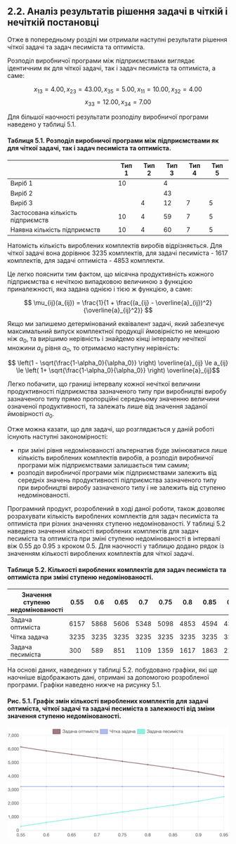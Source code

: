 ## 2.2. Аналіз результатів рішення задачі в чіткій і нечіткій постановці

Отже в попередньому розділі ми отримали наступні результати рішення чіткої задачі та задач песиміста та оптиміста. 

Розподіл виробничої програми між підприємствами виглядає ідентичним як для чіткої задачі, так і задач песиміста та оптиміста, а саме:

$$ x_{13} = 4.00, x_{23} = 43.00, x_{35} = 5.00, x_{11} = 10.00, x_{32} = 4.00$$
$$ x_{33} = 12.00, x_{34} = 7.00 $$

Для більшої наочності результати розподілу виробничої програми наведено у таблиці 5.1. 

#### Таблиця 5.1. Розподіл виробничої програми між підприємствами як для чіткої задачі, так і задач песиміста та оптиміста.

<table>
    <thead>
        <tr>
            <th></th>    
            <th>Тип 1</th>    
            <th>Тип 2</th>    
            <th>Тип 3</th>    
            <th>Тип 4</th>    
            <th>Тип 5</th>    
        </tr>
    </thead>
    <tbody>
        <tr>
            <td>Виріб 1</td>    
            <td>10</td>    
            <td></td>    
            <td>4</td>    
            <td></td>    
            <td></td>    
        </tr>
        <tr>
            <td>Виріб 2</td>    
            <td></td>    
            <td></td>    
            <td>43</td>    
            <td></td>    
            <td></td>    
        </tr>
        <tr>
            <td>Виріб 3</td>    
            <td></td>    
            <td>4</td>    
            <td>12</td>    
            <td>7</td>    
            <td>5</td>    
        </tr>
        <tr class="font-bold">
            <td>Застосована кількість підприємств</td>    
            <td>10</td>    
            <td>4</td>    
            <td>59</td>    
            <td>7</td>    
            <td>5</td>    
        </tr>
        <tr>
            <td>Наявна кількість підприємств</td>    
            <td>10</td>    
            <td>4</td>    
            <td>60</td>    
            <td>7</td>    
            <td>5</td>    
        </tr>
    </tbody>
</table>

Натомість кількість вироблених комплектів виробів відрізняється. Для чіткої задачі вона дорівнює 3235 комплектів, для задачі песиміста - 1617 комплектів, для задачі оптиміста - 4853 комплекти. 

Це легко пояснити тим фактом, що місячна продуктивність кожного підприємства є нечіткою випадковою величиною з функцією приналежності, яка задана однією і тією ж функцією, а саме:

$$ \mu_{ij}(a_{ij}) = \frac{1}{1 + \frac{(a_{ij} - \overline{a}_{ij})^2}{\overline{a}_{ij}^2}} $$

Якщо ми запишемо детермінований еквівалент задачі, який забезпечує максимальний випуск комплектної продукції ймовірністю не меншою ніж $\alpha_0$, та вирішимо нерівність і знайдемо кінці інтервалу нечіткої множини $a_{ij}$ рівня $\alpha_0$, то отримаємо наступну нерівність:

$$ \left(1 - \sqrt{\frac{1-\alpha_0}{\alpha_0}} \right) \overline{a}_{ij} \le a_{ij} \le \left( 1+ \sqrt{\frac{1-\alpha_0}{\alpha_0}} \right) \overline{a}_{ij}$$

Легко побачити, що границі інтервалу кожної нечіткої величини продуктивності підприємства зазначеного типу при виробництві виробу зазначеного типу прямо пропорційні середньому значенню величини означеної продуктивності, та залежать лише від значення заданої ймовірності $\alpha_0$.

Отже можна казати, що для задачі, що розглядається у даній роботі існують наступні закономірності:

- при зміні рівня недомінованості альтернатив буде змінюватися лише кількість вироблених комплектів виробів, а розподіл виробничої програми між підприємствами залишається тим самим;
- розподіл виробничої програми між підприємствами залежить від середніх значень продуктивності підприємства зазначеного типу при виробництві виробу зазначеного типу і не залежить від ступеню недомінованості.

Програмний продукт, розроблений в ході даної роботи, також дозволяє розрахувати кількість вироблених комплектів для задач песиміста та оптиміста при різних значеннях ступеню недомінованості. У таблиці 5.2 наведено значення кількості вироблених комплектів для задач песиміста та оптиміста при зміні ступеню недомінованості в інтервалі віж 0.55 до 0.95 з кроком 0.5. Для наочності у таблицю додано рядок із значенням кількості вироблених комплектів для чіткої задачі.

#### Таблиця 5.2. Кількості вироблених комплектів для задач песиміста та оптиміста при зміні ступеню недомінованості.
<table>
    <thead>
        <tr>
            <th  class="cell">Значення ступеню недомінованості</th>
            <th  class="cell">0.55</th>
            <th  class="cell">0.6</th>
            <th  class="cell">0.65</th>
            <th  class="cell">0.7</th>
            <th  class="cell">0.75</th>
            <th  class="cell">0.8</th>
            <th  class="cell">0.85</th>
            <th  class="cell">0.9</th>
            <th  class="cell">0.95</th>
        </tr>
    </thead>
    <tbody>
        <tr>
            <td  class="cell">Задача оптиміста</td>
            <td  class="cell">6157</td>
            <td  class="cell">5868</td>
            <td  class="cell">5606</td>
            <td  class="cell">5348</td>
            <td  class="cell">5098</td>
            <td  class="cell">4853</td>
            <td  class="cell">4594</td>
            <td  class="cell">4311</td>
            <td  class="cell">3967</td>
        </tr>
        <tr>
            <td  class="cell">Чітка задача</td>
            <td  class="cell">3235</td>
            <td  class="cell">3235</td>
            <td  class="cell">3235</td>
            <td  class="cell">3235</td>
            <td  class="cell">3235</td>
            <td  class="cell">3235</td>
            <td  class="cell">3235</td>
            <td  class="cell">3235</td>
            <td  class="cell">3235</td>
        </tr>
        <tr>
            <td  class="cell">Задача песиміста</td>
            <td  class="cell">300</td>
            <td  class="cell">589</td>
            <td  class="cell">851</td>
            <td  class="cell">1109</td>
            <td  class="cell">1359</td>
            <td  class="cell">1617</td>
            <td  class="cell">1863</td>
            <td  class="cell">2153</td>
            <td  class="cell">2490</td>
        </tr>
    </tbody>
</table>

На основі даних, наведених у таблиці 5.2. побудовано графіки, які ще наочніше відображають дані, отримані за допомогою розробленої програми. Графіки наведено нижче на рисунку 5.1.

#### Рис. 5.1. Графік змін кількості вироблених комплектів для задачі оптиміста, чіткої задачі та задачі песиміста в залежності від зміни значення ступеню недомінованості.

![image5-1](./image/image5-1.png)
